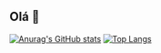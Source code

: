 ## Olá 👋

[![Anurag's GitHub stats](https://github-readme-stats.vercel.app/api?username=EliasPeixoto&show_icons=true&theme=github_dark&locale=pt-br&hide_rank=true&include_all_commits=true)](https://github.com/EliasPeixoto/github-readme-stats)
[![Top Langs](https://github-readme-stats.vercel.app/api/top-langs/?username=EliasPeixoto&layout=pie)](https://github.com/EliasPeixoto/github-readme-stats)
<!--
**EliasPeixoto/EliasPeixoto** is a ✨ _special_ ✨ repository because its `README.md` (this file) appears on your GitHub profile.

Here are some ideas to get you started:

- 🔭 I’m currently working on ...
- 🌱 I’m currently learning ...
- 👯 I’m looking to collaborate on ...
- 🤔 I’m looking for help with ...
- 💬 Ask me about ...
- 📫 How to reach me: ...
- 😄 Pronouns: ...
- ⚡ Fun fact: ...
-->
